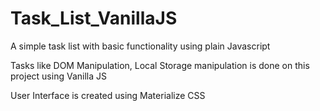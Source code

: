 # Task_List_VanillaJS
A simple task list with basic functionality using plain Javascript 

Tasks like DOM Manipulation, Local Storage manipulation is done on this project using Vanilla JS 

User Interface is created using Materialize CSS 

